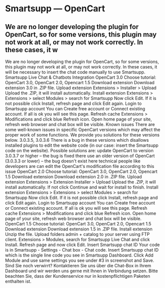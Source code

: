 # Smartsupp — OpenCart
## We are no longer developing the plugin for OpenCart, so for some versions, this plugin may not work at all, or may not work correctly. In these cases, it w
We are no longer developing the plugin for OpenCart, so for some versions, this plugin may not work at all, or may not work correctly. In these cases, it will be necessary to insert the chat code manually to use Smartsupp.
Smartsupp Live Chat & Chatbots Integration
OpenCart 3.0
Choose tutorial: OpenCart 3.0, OpenCart 2.0, Opencart 1.5
Download extension
Download extension 3.0 in .ZIP file.
Upload extension
Extensions > Installer > Upload
Upload the .ZIP, it will install automatically.
Install extension
Extensions > Extensions > select Modules > search for Smartsupp 
Now click Edit. If it is not possible click Install, refresh page and click Edit again.
Login to Smartsupp account
You can Create free account or Connect existing account.
If all is ok you will see this page.
Refresh cache
Extensions > Modifications and click blue Refresh icon.
Open home page of your site, refresh web browser and chat box will be visible.
Known issues
There are some well-known issues in specific OpenCart versions which may affect the proper work of some functions. We provide you solutions for these versions below.
3.0.3.5, 3.0.3.6
There is a bug in these versions which disallows installed plugins to edit the website code (in our case: insert the Smartsupp code on the website). Possible solutions are:
update OpenCart to version 3.0.3.7 or higher – the bug is fixed there
use an older version of OpenCart (3.0.3.3 or lower) – the bug doesn't exist here
technical people like developers are can edit the OpenCart's modification file according to this issue 
OpenCart 2.0
Choose tutorial: OpenCart 3.0, OpenCart 2.0, Opencart 1.5
Download extension
Download extension 2.0 in .ZIP file.
Upload extension
Extensions > Extension Installer > Upload
Upload the .ZIP, it will install automatically. If not click Continue and wait for install to finish.
Install extension
Extensions > Extensions > select Modules > search for Smartsupp 
Now click Edit. If it is not possible click Install, refresh page and click Edit again.
Login to Smartsupp account
You can Create free account or Connect existing account.
If all is ok you will see this page.
Refresh cache
Extensions > Modifications and click blue Refresh icon.
Open home page of your site, refresh web browser and chat box will be visible.
OpenCart 1.5
Choose tutorial: OpenCart 3.0, OpenCart 2.0, Opencart 1.5
Download extension
Download extension 1.5 in .ZIP file.
Install extension
Unzip the file. Upload folders admin + catalog to your server using FTP client.
Extensions > Modules, search for Smartsupp Live Chat and click Install. 
Refresh page and now click Edit.
Insert Smartsupp chat ID
Your code is in Smartsupp - Settings - Chat box - Chat code.
Insert Smartsupp chat ID which is the single line code you see in Smartsupp Dashboard.
Click Add Module and use same settings you see under #3 in screenshot and Save.
Sind Sie noch verwirrt? Kontaktieren Sie uns über die Chat-Box in Ihrem Dashboard und wir werden uns gerne mit Ihnen in Verbindung setzen. Bitte beachten Sie, dass der Kundenservice nur in kostenpflichtigen Paketen enthalten ist.

